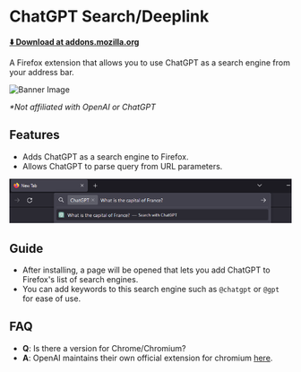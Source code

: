 # ChatGPT Search/Deeplink
[**⬇️ Download at addons.mozilla.org**](https://addons.mozilla.org/en-US/firefox/addon/chatgpt-deeplink/)

A Firefox extension that allows you to use ChatGPT as a search engine from your address bar.

![Banner Image](https://repository-images.githubusercontent.com/736818816/1802e548-04a6-436c-9704-674cc06046bc)

_*Not affiliated with OpenAI or ChatGPT_

## Features
- Adds ChatGPT as a search engine to Firefox.
- Allows ChatGPT to parse query from URL parameters.

![Search Preview](https://raw.githubusercontent.com/ImDarkTom/ChatGPT-Search/main/preview.png)

## Guide
- After installing, a page will be opened that lets you add ChatGPT to Firefox's list of search engines.
- You can add keywords to this search engine such as `@chatgpt` or `@gpt` for ease of use.

## FAQ
- **Q**: Is there a version for Chrome/Chromium?
- **A**: OpenAI maintains their own official extension for chromium [here](https://chromewebstore.google.com/detail/chatgpt-search/ejcfepkfckglbgocfkanmcdngdijcgld). 
